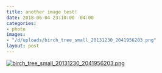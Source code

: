```yaml
---
title: another image test!
date: 2018-06-04 23:10:00 -04:00
categories:
- photo
images:
- "/d/uploads/birch_tree_small_20131230_2041956203.png"
layout: post
---
```


[![birch_tree_small_20131230_2041956203.png](/d/uploads/birch_tree_small_20131230_2041956203.png)](/d/uploads/birch_tree_small_20131230_2041956203.png)